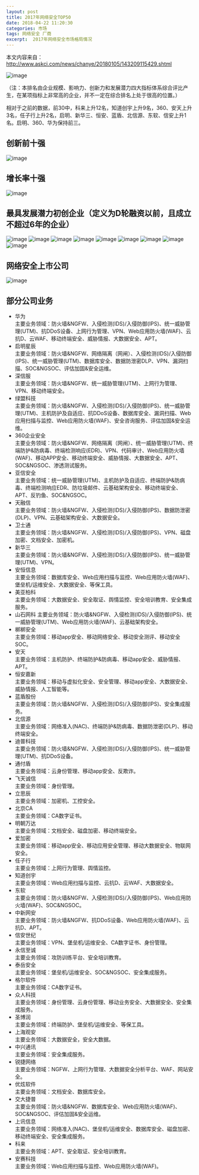 ```yaml
---
layout: post
title: 2017年网络安全TOP50
date: 2018-04-22 11:20:30
categories: 市场
tags: 网络安全 厂商
excerpt:  2017年网络安全市场格局情况
---
```


本文内容来自：http://www.askci.com/news/chanye/20180105/143209115429.shtml

![image](\assets\sec_cop\1.jpg)

（注：本排名由企业规模、影响力、创新力和发展潜力四大指标体系综合评比产生，在某项指标上非常高的企业，并不一定在综合排名上处于很高的位置。）

相对于之前的数据，前30中，科来上升12名，知道创宇上升9名，360、安天上升3名，任子行上升2名，启明、新华三、恒安、蓝盾、北信源、东软、信安上升1名。启明、360、华为保持前三。

## 创新前十强
![image](\assets\sec_cop\2.jpg)

## 增长率十强
![image](\assets\sec_cop\3.jpg)

## 最具发展潜力初创企业（定义为D轮融资以前，且成立不超过6年的企业）
![image](\assets\sec_cop\4.jpg)
![image](\assets\sec_cop\5.jpg)
![image](\assets\sec_cop\6.jpg)
![image](\assets\sec_cop\7.jpg)
![image](\assets\sec_cop\8.jpg)
![image](\assets\sec_cop\9.jpg)
![image](\assets\sec_cop\10.jpg)
![image](\assets\sec_cop\11.jpg)
![image](\assets\sec_cop\12.jpg)

## 网络安全上市公司
![image](\assets\sec_cop\13.jpg)

## 部分公司业务
- 华为  
主要业务领域：防火墙&NGFW、入侵检测(IDS)/入侵防御(IPS)、统一威胁管理(UTM)、抗DDoS设备、上网行为管理、VPN、Web应用防火墙(WAF)、云抗D、云WAF、移动终端安全、威胁情报、大数据安全、APT。
- 启明星辰  
主要业务领域：防火墙&NGFW、网络隔离（网闸）、入侵检测(IDS)/入侵防御(IPS)、统一威胁管理(UTM)、数据库安全、数据防泄密DLP、VPN、漏洞扫描、SOC&NGSOC、评估加固&安全运维。
- 深信服  
主要业务领域：防火墙&NGFW、统一威胁管理(UTM)、上网行为管理、VPN、移动终端安全。
- 绿盟科技  
主要业务领域：防火墙&NGFW、入侵检测(IDS)/入侵防御(IPS)、统一威胁管理(UTM)、主机防护及自适应、抗DDoS设备、数据库安全、漏洞扫描、Web应用扫描与监控、Web应用防火墙(WAF)、安全咨询服务、评估加固&安全运维。
- 360企业安全  
主要业务领域：防火墙&NGFW、网络隔离（网闸）、统一威胁管理(UTM)、终端防护&防病毒、终端检测响应(EDR)、VPN、代码审计、Web应用防火墙(WAF)、移动APP安全、移动终端安全、威胁情报、大数据安全、APT、SOC&NGSOC、渗透测试服务。
- 亚信安全  
主要业务领域：统一威胁管理(UTM)、主机防护及自适应、终端防护&防病毒、终端检测响应EDR、防垃圾邮件、云基础架构安全、移动终端安全、APT、反钓鱼、SOC&NGSOC。
- 天融信  
主要业务领域：防火墙&NGFW、入侵检测(IDS)/入侵防御(IPS)、数据防泄密(DLP)、VPN、云基础架构安全、大数据安全。
- 卫士通  
主要业务领域：防火墙&NGFW、入侵检测(IDS)/入侵防御(IPS)、VPN、磁盘加密、文档安全、加密机。
- 新华三  
主要业务领域：防火墙&NGFW、入侵检测(IDS)/入侵防御(IPS)、统一威胁管理(UTM)、VPN。
- 安恒信息  
主要业务领域：数据库安全、Web应用扫描与监控、Web应用防火墙(WAF)、堡垒机/运维安全、大数据安全、等保工具。
- 美亚柏科  
主要业务领域：大数据安全、安全取证、舆情监控、安全培训教育、安全集成服务。
- 山石网科
主要业务领域：防火墙&NGFW、入侵检测(IDS)/入侵防御(IPS)、统一威胁管理(UTM)、Web应用防火墙(WAF)、云基础架构安全。
- 梆梆安全  
主要业务领域：移动app安全、移动网络安全、移动安全测评、移动安全SOC。
- 安天  
主要业务领域：主机防护、终端防护&防病毒、移动app安全、威胁情报、APT。
- 恒安嘉新  
主要业务领域：移动与虚拟化安全、安全管理、移动app安全、大数据安全、威胁情报、人工智能等。
- 蓝盾股份  
主要业务领域：防火墙&NGFW、入侵检测(IDS)/入侵防御(IPS)、安全集成服务。
- 北信源  
主要业务领域：网络准入(NAC)、终端防护&防病毒、数据防泄密(DLP)、移动终端安全。
- 迪普科技  
主要业务领域：防火墙&NGFW、入侵检测(IDS)/入侵防御(IPS)、统一威胁管理(UTM)、抗DDoS设备。
- 通付盾  
主要业务领域：云身份管理、移动app安全、反欺诈。
- 飞天诚信  
主要业务领域：身份管理。
- 立思辰  
主要业务领域：加密机、工控安全。
- 北京CA  
主要业务领域：CA数字证书。
- 明朝万达  
主要业务领域：文档安全、磁盘加密、移动终端安全。
- 爱加密  
主要业务领域：移动app安全、移动应用安全管理、移动大数据安全、物联网安全。
- 任子行  
主要业务领域：上网行为管理、舆情监控。
- 知道创宇  
主要业务领域：Web应用扫描与监控、云抗D、云WAF、大数据安全。
- 东软  
主要业务领域：防火墙&NGFW、入侵检测(IDS)/入侵防御(IPS)、Web应用防火墙(WAF)、SOC&NGSOC。
- 中新网安  
主要业务领域：防火墙&NGFW、抗DDoS设备、Web应用防火墙(WAF)、云抗D、APT。
- 信安世纪  
主要业务领域：VPN、堡垒机/运维安全、CA数字证书、身份管理。
- 永信至诚  
主要业务领域：攻防训练平台、安全培训教育。
- 泰岳安全  
主要业务领域：堡垒机/运维安全、SOC&NGSOC、安全集成服务。
- 格尔软件  
主要业务领域：CA数字证书。
- 众人科技  
主要业务领域：身份管理、云身份管理、移动业务安全、大数据安全、安全集成服务。
- 圣博润  
主要业务领域：终端防护、堡垒机/运维安全、等保工具。
- 上海观安  
主要业务领域：大数据安全，安全大数据。
- 中兴通讯  
主要业务领域：安全集成服务。
- 锐捷网络  
主要业务领域：NGFW、上网行为管理、大数据安全分析平台、WAF、网站安全。
- 优炫软件  
主要业务领域：文档安全、数据库安全。
- 交大捷普  
主要业务领域：防火墙&NGFW、数据库安全、Web应用防火墙(WAF)、SOC&NGSOC、评估加固&安全运维。
- 上讯信息  
主要业务领域：网络准入(NAC)、堡垒机/运维安全、数据库安全、磁盘加密、移动终端安全、安全集成服务。
- 科来  
主要业务领域：APT、安全取证、安全培训教育。
-  安赛科技  
主要业务领域：Web应用扫描与监控、Web应用防火墙(WAF)。






